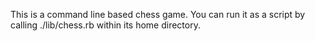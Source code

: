 This is a command line based chess game.  You can run it as a script by calling
./lib/chess.rb within its home directory.